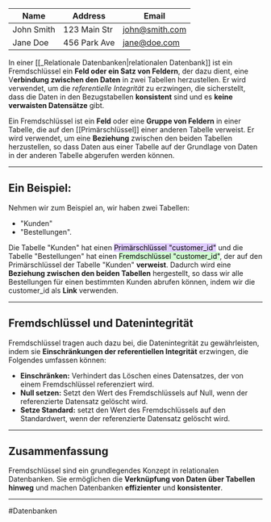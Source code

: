 
| Name       | Address      | Email          |
| ---------- | ------------ | -------------- |
| John Smith | 123 Main Str | john@smith.com |
| Jane Doe   | 456 Park Ave | jane@doe.com   |


In einer [[_Relationale Datenbanken|relationalen Datenbank]] ist ein Fremdschlüssel ein **Feld oder ein Satz von Feldern**, der dazu dient, eine V**erbindung zwischen den Daten** in zwei Tabellen herzustellen.
Er wird verwendet, um die _referentielle Integrität_ zu erzwingen, die sicherstellt, dass die Daten in den Bezugstabellen **konsistent** sind und es **keine verwaisten Datensätze** gibt.

Ein Fremdschlüssel ist ein **Feld** oder eine **Gruppe von Feldern** in einer Tabelle, die auf den [[Primärschlüssel]] einer anderen Tabelle verweist.
Er wird verwendet, um eine **Beziehung** zwischen den beiden Tabellen herzustellen, so dass Daten aus einer Tabelle auf der Grundlage von Daten in der anderen Tabelle abgerufen werden können.

___

## Ein Beispiel:

Nehmen wir zum Beispiel an, wir haben zwei Tabellen: 

- "Kunden"
- "Bestellungen". 

Die Tabelle "Kunden" hat einen <mark style="background: #D2B3FFA6;">Primärschlüssel "customer_id"</mark> und die Tabelle "Bestellungen" hat einen <mark style="background: #BBFABBA6;">Fremdschlüssel "customer_id"</mark>, der auf den Primärschlüssel der Tabelle "Kunden" **verweist**.
Dadurch wird eine **Beziehung zwischen den beiden Tabellen** hergestellt, so dass wir alle Bestellungen für einen bestimmten Kunden abrufen können, indem wir die customer_id als **Link** verwenden.

___

## Fremdschlüssel und Datenintegrität

Fremdschlüssel tragen auch dazu bei, die Datenintegrität zu gewährleisten, indem sie **Einschränkungen der referentiellen Integrität** erzwingen, die Folgendes umfassen können:

- **Einschränken:** Verhindert das Löschen eines Datensatzes, der von einem Fremdschlüssel referenziert wird.
- **Null setzen:** Setzt den Wert des Fremdschlüssels auf Null, wenn der referenzierte Datensatz gelöscht wird.
- **Setze Standard:** setzt den Wert des Fremdschlüssels auf den Standardwert, wenn der referenzierte Datensatz gelöscht wird.

___

## Zusammenfassung

Fremdschlüssel sind ein grundlegendes Konzept in relationalen Datenbanken. Sie ermöglichen die **Verknüpfung von Daten über Tabellen hinweg** und machen Datenbanken **effizienter** und **konsistenter**.

___

#Datenbanken